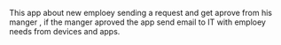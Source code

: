  

This app about new emploey sending a request and get aprove from his manger , 
if the manger aproved the app send email to IT with emploey needs from devices and apps.

